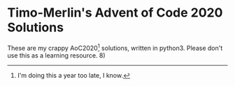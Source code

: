 # Timo-Merlin's Advent of Code 2020 Solutions

These are my crappy AoC2020[^1] solutions, written in python3. Please don't use this as a learning resource. 8)

[^1]: I'm doing this a year too late, I know.
